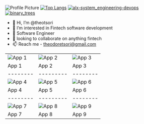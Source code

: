 ![Profile Picture](https://avatars.githubusercontent.com/u/108873160?v=4)
[![Top Langs](https://github-readme-stats.vercel.app/api/top-langs/?username=theotsori&layout=compact)](https://github.com/theotsori)
[![alx-system_engineering-devops](https://camo.githubusercontent.com/dc53833bcdbd6ae43f183ce1283dbd6ba8d291561a5703d876c6c102567719f2/68747470733a2f2f7777772e763263322e61742f77702d636f6e74656e742f75706c6f6164732f323032312f30312f6465766f70736c696c2e6a7067)](https://github.com/theotsori/alx-system_engineering-devops)
[![binary_trees](https://camo.githubusercontent.com/140a380546cb803d6350c9457d7fbf289354b01204b486aba42901f811763b5a/68747470733a2f2f7265732e636c6f7564696e6172792e636f6d2f70726163746963616c6465762f696d6167652f66657463682f732d2d6f642d6e6144396e2d2d2f635f6c696d6974253243665f6175746f253243666c5f70726f6772657373697665253243715f6175746f253243775f3838302f68747470733a2f2f6d69726f2e6d656469756d2e636f6d2f6d61782f3937352f3125324150574a697754785264517938415f59306841763545672e706e67)](https://github.com/theotsori/binary_trees)
<br>
- 👋 Hi, I’m @theotsori
- 👀 I’m interested in Fintech software development
- 🌱 Software Engineer
- 💞️ looking to collaborate on anything fintech
- 📫 Reach me - theodoretsori@gmail.com

<!---
theotsori/theotsori is a ✨ special ✨ repository.
--->
|        |         |        |
|--------|---------|--------|
|![App 1](https://via.placeholder.com/200x200)|![App 2](https://via.placeholder.com/200x200)|![App 3](https://via.placeholder.com/200x200)|
| App 1  | App 2   | App 3  |
|--------|---------|--------|
|![App 4](https://via.placeholder.com/200x200)|![App 5](https://via.placeholder.com/200x200)|![App 6](https://via.placeholder.com/200x200)|
| App 4  | App 5   | App 6  |
|--------|---------|--------|
|![App 7](https://via.placeholder.com/200x200)|![App 8](https://via.placeholder.com/200x200)|![App 9](https://via.placeholder.com/200x200)|
| App 7  | App 8   | App 9  |
